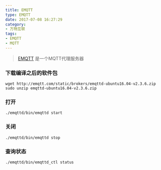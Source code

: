 ```yaml
---
title: EMQTT
type: EMQTT
date: 2017-07-08 16:27:29
category: 
- 万物互联
tags:
- EMQTT
- MQTT
---
```


> [EMQTT](http://emqtt.com/) 是一个MQTT代理服务器

### 下载编译之后的软件包
```shell
wget http://emqtt.com/static/brokers/emqttd-ubuntu16.04-v2.3.6.zip
sudo unzip emqttd-ubuntu16.04-v2.3.6.zip
```

### 打开
```shell
./emqttd/bin/emqttd start
```

### 关闭
```shell
./emqttd/bin/emqttd stop
```

### 查询状态
```shell
./emqttd/bin/emqttd_ctl status
```